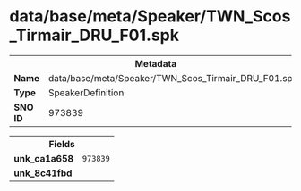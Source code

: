 <h1>data/base/meta/Speaker/TWN_Scos_Tirmair_DRU_F01.spk</h1><table><tr><th colspan="100%">Metadata</th></tr><tr><td><b>Name</b></td><td>data/base/meta/Speaker/TWN_Scos_Tirmair_DRU_F01.spk</td></tr><tr><td><b>Type</b></td><td>SpeakerDefinition</td></tr><tr><td><b>SNO ID</b></td><td>973839</td></tr></table>

<table><tr><th colspan="100%">Fields</th></tr><tr><td><b>unk_ca1a658</b></td><td><code>973839</code></td></tr><tr><td><b>unk_8c41fbd</b></td><td></td></tr></table>

